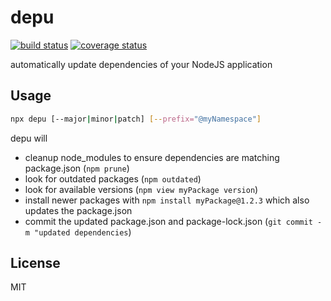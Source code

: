 # depu

[![build status][travis-image]][travis-url]
[![coverage status][codecov-image]][codecov-url]

automatically update dependencies of your NodeJS application

## Usage

```bash
npx depu [--major|minor|patch] [--prefix="@myNamespace"]
```

depu will
* cleanup node_modules to ensure dependencies are matching package.json (`npm prune`)
* look for outdated packages (`npm outdated`)
* look for available versions (`npm view myPackage version`)
* install newer packages with `npm install myPackage@1.2.3` which also updates the package.json
* commit the updated package.json and package-lock.json (`git commit -m "updated dependencies`)

## License

MIT

[travis-image]: https://img.shields.io/travis/bseber/depu.svg?style=flat-square
[travis-url]: https://travis-ci.org/bseber/depu
[codecov-image]: https://img.shields.io/codecov/c/github/bseber/depu.svg?style=flat-square
[codecov-url]: https://codecov.io/gh/bseber/depu
